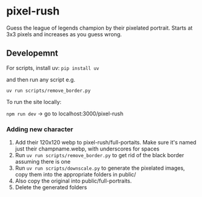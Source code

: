 # pixel-rush
Guess the league of legends champion by their pixelated portrait. Starts at 3x3 pixels and increases as you guess wrong. 

## Developemnt

For scripts, install uv:
`pip install uv`

and then run any script e.g.

`uv run scripts/remove_border.py`

To run the site locally:

`npm run dev`
-> go to localhost:3000/pixel-rush

### Adding new character
1. Add their 120x120 webp to pixel-rush/full-portaits. Make sure it's named just their champname.webp, with underscores for spaces
2. Run `uv run scripts/remove_border.py` to get rid of the black border assuming there is one
3. Run `uv run scripts/downscale.py` to generate the pixelated images, copy them into the appropriate folders in public/
4. Also copy the original into public/full-portraits.
4. Delete the generated folders 
